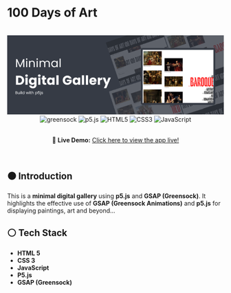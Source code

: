# 100 Days of Art

<div align="center">
  <br />
      <img src="/assets/banner.png" alt="Project Banner">
  <br />

  <div>
    <img src="https://img.shields.io/badge/-GSAP-black?style=for-the-badge&logoColor=white&logo=greensock&color=88CE02" alt="greensock" />
    <img src="https://img.shields.io/badge/-p5.js-black?style=for-the-badge&logo=p5.js&logoColor=white&color=ED225D" alt="p5.js" />
<img src="https://img.shields.io/badge/-HTML5-black?style=for-the-badge&logo=html5&logoColor=white&color=E34F26" alt="HTML5" />
<img src="https://img.shields.io/badge/-CSS3-black?style=for-the-badge&logo=css3&logoColor=white&color=1572B6" alt="CSS3" />
<img src="https://img.shields.io/badge/-JavaScript-black?style=for-the-badge&logo=javascript&logoColor=white&color=F7DF1E" alt="JavaScript" />

  </div>

  <br />
    <p>
      🔗 <strong>Live Demo:</strong> <a href="">Click here to view the app live!</a>
    </p>
  <br />
</div>

## ⚫ Introduction

This is a **minimal digital gallery** using **p5.js** and **GSAP (Greensock)**. It highlights the effective use of **GSAP (Greensock Animations)** and **p5.js** for displaying paintings, art and beyond...

## ⚪ Tech Stack

- **HTML 5**
- **CSS 3**
- **JavaScript**
- **P5.js**
- **GSAP (Greensock)**
